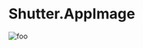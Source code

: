 # Shutter.AppImage

![foo](https://github.com/nx-appbuild-hub/Shutter.AppImage//actions/workflows/makefile.yml/badge.svg)
